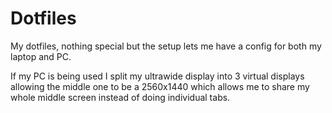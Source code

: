 # Dotfiles

My dotfiles, nothing special but the setup lets me have a config for both my laptop and PC.

If my PC is being used I split my ultrawide display into 3 virtual displays allowing the middle one to be a 2560x1440 which allows me to share my whole middle screen instead of doing individual tabs. 

